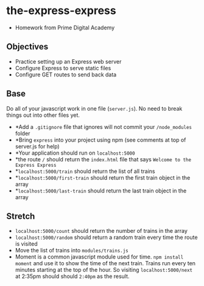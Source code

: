 # the-express-express
- Homework from Prime Digital Academy

## Objectives

- Practice setting up an Express web server
- Configure Express to serve static files
- Configure GET routes to send back data

## Base

Do all of your javascript work in one file (`server.js`). No need to break things out into other files yet.

- *Add a `.gitignore` file that ignores will not commit your `/node_modules` folder
- *Bring `express` into your project using npm (see comments at top of server.js for help)
- *Your application should run on `localhost:5000`
- *the route `/` should return the `index.html` file that says `Welcome to the Express Express`
- *`localhost:5000/train` should return the list of all trains
- *`localhost:5000/first-train` should return the first train object in the array
- *`localhost:5000/last-train` should return the last train object in the array

## Stretch

- `localhost:5000/count` should return the number of trains in the array
- `localhost:5000/random` should return a random train every time the route is visited
- Move the list of trains into `modules/trains.js`
- Moment is a common javascript module used for time. `npm install moment` and use it to show the time of the next train. Trains run every ten minutes starting at the top of the hour. So visiting `localhost:5000/next` at 2:35pm should should `2:40pm` as the result.
